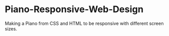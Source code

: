 # Piano-Responsive-Web-Design
Making a Piano from CSS and HTML to be responsive with different screen sizes.

